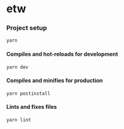 # etw
### Project setup
```
yarn
```

#### Compiles and hot-reloads for development
```
yarn dev
```

#### Compiles and minifies for production
```
yarn postinstall
```

#### Lints and fixes files
```
yarn lint
```
